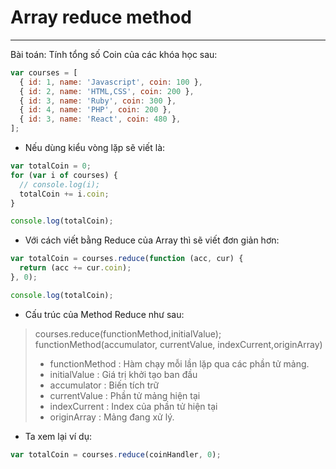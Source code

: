 # Array reduce method

---

Bài toán:
Tính tổng số Coin của các khóa học sau:

```js
var courses = [
  { id: 1, name: 'Javascript', coin: 100 },
  { id: 2, name: 'HTML,CSS', coin: 200 },
  { id: 3, name: 'Ruby', coin: 300 },
  { id: 4, name: 'PHP', coin: 200 },
  { id: 3, name: 'React', coin: 480 },
];
```

- Nếu dùng kiểu vòng lặp sẽ viết là:

```js
var totalCoin = 0;
for (var i of courses) {
  // console.log(i);
  totalCoin += i.coin;
}

console.log(totalCoin);
```

- Với cách viết bằng Reduce của Array thì sẽ viết đơn giản hơn:

```js
var totalCoin = courses.reduce(function (acc, cur) {
  return (acc += cur.coin);
}, 0);

console.log(totalCoin);
```

- Cấu trúc của Method Reduce như sau:

> courses.reduce(functionMethod,initialValue);
> functionMethod(accumulator, currentValue, indexCurrent,originArray)
>
> - functionMethod : Hàm chạy mỗi lần lặp qua các phần tử mảng.
> - initialValue : Giá trị khởi tạo ban đầu
> - accumulator : Biến tích trữ
> - currentValue : Phần tử mảng hiện tại
> - indexCurrent : Index của phần tử hiện tại
> - originArray : Mảng đang xử lý.

- Ta xem lại ví dụ:

```js
var totalCoin = courses.reduce(coinHandler, 0);
```
